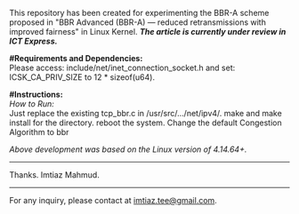 This repository has been created for experimenting the BBR-A scheme proposed in "BBR Advanced (BBR-A) — reduced retransmissions with improved fairness" in Linux Kernel. ***The article is currently under review in ICT Express.***

**#Requirements and Dependencies:** <br />
Please access: include/net/inet_connection_socket.h and set: ICSK_CA_PRIV_SIZE to 12 * sizeof(u64). <br />

**#Instructions:** <br />
*How to Run:* <br />
Just replace the existing tcp_bbr.c in /usr/src/.../net/ipv4/.
make and make install for the directory.
reboot the system.
Change the default Congestion Algorithm to bbr

*Above development was based on the Linux version of 4.14.64+.*

********************************************************

Thanks.
Imtiaz Mahmud.

********************************************************
For any inquiry, please contact at imtiaz.tee@gmail.com.

